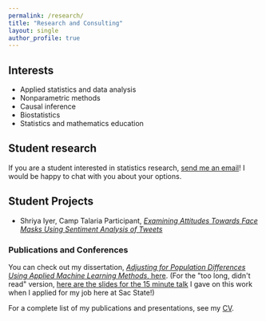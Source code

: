 ```yaml
---
permalink: /research/
title: "Research and Consulting"
layout: single
author_profile: true
---
```


## Interests

- Applied statistics and data analysis
- Nonparametric methods 
- Causal inference
- Biostatistics
- Statistics and mathematics education

## Student research

If you are a student interested in statistics research, [send me an email](mailto:cappiello@csus.edu)! I would be happy to chat with you about your options.

## Student Projects

- Shriya Iyer, Camp Talaria Participant, [*Examining Attitudes Towards Face Masks Using Sentiment Analysis of Tweets*](https://lgpcappiello.github.io/research/ATHENA_Research_Paper.pdf)

### Publications and Conferences

You can check out my dissertation, [*Adjusting for Population Differences Using Applied Machine Learning Methods*, here](https://escholarship.org/uc/item/5ng9c2bn#main). (For the "too long, didn't read" version, [here are the slides for the 15 minute talk](https://lgpcappiello.github.io/research/ResearchTalk_CSUS.pdf) I gave on this work when I applied for my job here at Sac State!)

For a complete list of my publications and presentations, see my [CV](https://lgpcappiello.github.io/CappielloCV.pdf). 
